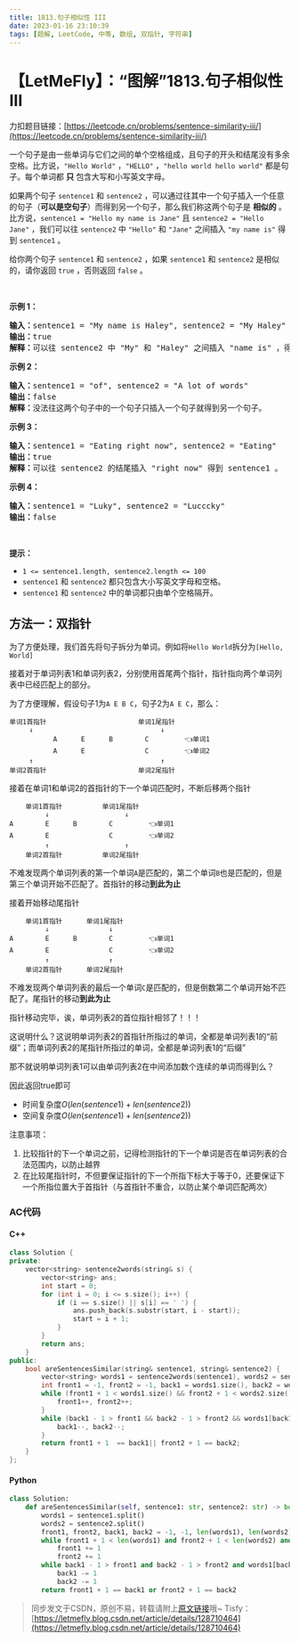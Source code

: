 ```yaml
---
title: 1813.句子相似性 III
date: 2023-01-16 23:10:39
tags: [题解, LeetCode, 中等, 数组, 双指针, 字符串]
---
```


# 【LetMeFly】：“图解”1813.句子相似性 III

力扣题目链接：[https://leetcode.cn/problems/sentence-similarity-iii/](https://leetcode.cn/problems/sentence-similarity-iii/)

<p>一个句子是由一些单词与它们之间的单个空格组成，且句子的开头和结尾没有多余空格。比方说，<code>"Hello World"</code> ，<code>"HELLO"</code> ，<code>"hello world hello world"</code> 都是句子。每个单词都 <strong>只</strong> 包含大写和小写英文字母。</p>

<p>如果两个句子 <code>sentence1</code> 和 <code>sentence2</code> ，可以通过往其中一个句子插入一个任意的句子（<strong>可以是空句子</strong>）而得到另一个句子，那么我们称这两个句子是 <strong>相似的</strong> 。比方说，<code>sentence1 = "Hello my name is Jane"</code> 且 <code>sentence2 = "Hello Jane"</code> ，我们可以往 <code>sentence2</code> 中 <code>"Hello"</code> 和 <code>"Jane"</code> 之间插入 <code>"my name is"</code> 得到 <code>sentence1</code> 。</p>

<p>给你两个句子 <code>sentence1</code> 和 <code>sentence2</code> ，如果<em> </em><code>sentence1</code> 和<em> </em><code>sentence2</code> 是相似的，请你返回 <code>true</code> ，否则返回 <code>false</code> 。</p>

<p> </p>

<p><strong>示例 1：</strong></p>

<pre><b>输入：</b>sentence1 = "My name is Haley", sentence2 = "My Haley"
<b>输出：</b>true
<b>解释：</b>可以往 sentence2 中 "My" 和 "Haley" 之间插入 "name is" ，得到 sentence1 。
</pre>

<p><strong>示例 2：</strong></p>

<pre><b>输入：</b>sentence1 = "of", sentence2 = "A lot of words"
<b>输出：</b>false
<strong>解释：</strong>没法往这两个句子中的一个句子只插入一个句子就得到另一个句子。
</pre>

<p><strong>示例 3：</strong></p>

<pre><b>输入：</b>sentence1 = "Eating right now", sentence2 = "Eating"
<b>输出：</b>true
<b>解释：</b>可以往 sentence2 的结尾插入 "right now" 得到 sentence1 。
</pre>

<p><strong>示例 4：</strong></p>

<pre><b>输入：</b>sentence1 = "Luky", sentence2 = "Lucccky"
<b>输出：</b>false
</pre>

<p> </p>

<p><strong>提示：</strong></p>

<ul>
	<li><code>1 &lt;= sentence1.length, sentence2.length &lt;= 100</code></li>
	<li><code>sentence1</code> 和 <code>sentence2</code> 都只包含大小写英文字母和空格。</li>
	<li><code>sentence1</code> 和 <code>sentence2</code> 中的单词都只由单个空格隔开。</li>
</ul>


    
## 方法一：双指针

为了方便处理，我们首先将句子拆分为单词。例如将```Hello World```拆分为```[Hello, World]```

接着对于单词列表1和单词列表2，分别使用首尾两个指针，指针指向两个单词列表中已经匹配上的部分。

为了方便理解，假设句子1为```A E B C```，句子2为```A E C```，那么：

```
单词1首指针                       单词1尾指针
     ↓                                ↓
           A      E      B        C         👈单词1
           A      E               C         👈单词2
     ↑                                ↑
单词2首指针                       单词2尾指针
```

接着在单词1和单词2的首指针的下一个单词匹配时，不断后移两个指针

```
    单词1首指针          单词1尾指针
         ↓                   ↓
A        E      B        C         👈单词1
A        E               C         👈单词2
         ↑                   ↑
    单词2首指针          单词2尾指针
```

不难发现两个单词列表的第一个单词```A```是匹配的，第二个单词```B```也是匹配的，但是第三个单词开始不匹配了。首指针的移动**到此为止**

接着开始移动尾指针

```
    单词1首指针      单词1尾指针
         ↓               ↓
A        E      B        C         👈单词1
A        E               C         👈单词2
         ↑               ↑
    单词2首指针      单词2尾指针
```

不难发现两个单词列表的最后一个单词```C```是匹配的，但是倒数第二个单词开始不匹配了。尾指针的移动**到此为止**

指针移动完毕，诶，单词列表2的首位指针相邻了！！！

这说明什么？这说明单词列表2的首指针所指过的单词，全都是单词列表1的“前缀”；而单词列表2的尾指针所指过的单词，全都是单词列表1的“后缀”

那不就说明单词列表1可以由单词列表2在中间添加数个连续的单词而得到么？

因此返回true即可

+ 时间复杂度$O(len(sentence1) + len(sentence2))$
+ 空间复杂度$O(len(sentence1) + len(sentence2))$

注意事项：

1. 比较指针的下一个单词之前，记得检测指针的下一个单词是否在单词列表的合法范围内，以防止越界
2. 在比较尾指针时，不但要保证指针的下一个所指下标大于等于0，还要保证下一个所指位置大于首指针（与首指针不重合，以防止某个单词匹配两次）

### AC代码

#### C++

```cpp
class Solution {
private:
    vector<string> sentence2words(string& s) {
        vector<string> ans;
        int start = 0;
        for (int i = 0; i <= s.size(); i++) {
            if (i == s.size() || s[i] == ' ') {
                ans.push_back(s.substr(start, i - start));
                start = i + 1;
            }
        }
        return ans;
    }
public:
    bool areSentencesSimilar(string& sentence1, string& sentence2) {
        vector<string> words1 = sentence2words(sentence1), words2 = sentence2words(sentence2);
        int front1 = -1, front2 = -1, back1 = words1.size(), back2 = words2.size();
        while (front1 + 1 < words1.size() && front2 + 1 < words2.size() && words1[front1 + 1] == words2[front2 + 1]) {
            front1++, front2++;
        }
        while (back1 - 1 > front1 && back2 - 1 > front2 && words1[back1 - 1] == words2[back2 - 1]) {
            back1--, back2--;
        }
        return front1 + 1  == back1|| front2 + 1 == back2;
    }
};
```

#### Python

```python
class Solution:
    def areSentencesSimilar(self, sentence1: str, sentence2: str) -> bool:
        words1 = sentence1.split()
        words2 = sentence2.split()
        front1, front2, back1, back2 = -1, -1, len(words1), len(words2)
        while front1 + 1 < len(words1) and front2 + 1 < len(words2) and words1[front1 + 1] == words2[front2 + 1]:
            front1 += 1
            front2 += 1
        while back1 - 1 > front1 and back2 - 1 > front2 and words1[back1 - 1] == words2[back2 - 1]:
            back1 -= 1
            back2 -= 1
        return front1 + 1 == back1 or front2 + 1 == back2
```

> 同步发文于CSDN，原创不易，转载请附上[原文链接](https://blog.letmefly.xyz/2023/01/16/LeetCode%201813.%E5%8F%A5%E5%AD%90%E7%9B%B8%E4%BC%BC%E6%80%A7III/)哦~
> Tisfy：[https://letmefly.blog.csdn.net/article/details/128710464](https://letmefly.blog.csdn.net/article/details/128710464)
